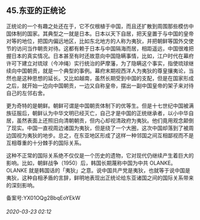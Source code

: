## 45.东亚的正统论


 正统论的一个有趣之处还在于，它不仅根植于中国，而且还扩散到周围那些模仿中国体制的国家。其典型之一就是日本。日本以天下自居，把天皇置于与中国的皇帝对等的地位，把国内偏远地区，比如东北地方的人称为夷狄，并把朝鲜等国外交使节的访问当作朝贡对待。这都有赖于日本与中国隔海而居，相距遥远，中国很难把握日本的真实情况。日本甚至有时还故意向中国隐瞒事情，比如，江户时代在幕府许可下建立对琉球（今冲绳）实行统治的萨摩藩，为了隐瞒这个事实，指使琉球继续向中国朝贡，就是一个典型的事例。幕府末期视西洋人为夷狄的尊皇攘夷论，当然也是这种思想的延长。又比如越南，虽然长期受到中国的支配，但是在国家形成之后，就开始一边向中国朝贡，一边又自称皇帝，摆出一副中国皇帝的架子来对待自己的左邻右舍。
 



 更为奇特的是朝鲜。朝鲜可谓是中国朝贡体制下的优等生。但是十七世纪中国被满族征服后，朝鲜认为中华文明已经灭亡，自己才是中国的正统继承者，以小中华自居，虽然表面上还照旧向清朝朝贡，但内心却视清政府为夷狄。他们竟用观念颠倒了现实。中国一直视周边诸国为夷狄，但是绕了一个大圈，这次中国却落到了被周边国视为夷狄的地步。总之，在东亚地区形成了这样一种邻国之间互相鄙视而不是互相尊重的十分棘手的国际关系。
 



 这种不正常的国际关系绝不仅仅是一个历史的遗物，它对现代仍继续产生着巨大的影响。比如，朝鲜战争（1950）后，韩国长期蔑称中国为中共 OLANKE。OLANKE 就是韩国话的「夷狄」之意。说中国共产党是夷狄，也就等于说中国是夷狄，这种自相矛盾的言辞，鲜明地表现出正统论给东亚诸国之间的国际关系带来的深刻影响。
 



备案号:YX01OQg2BbqEoYEkW


###### 2020-03-23 02:12
